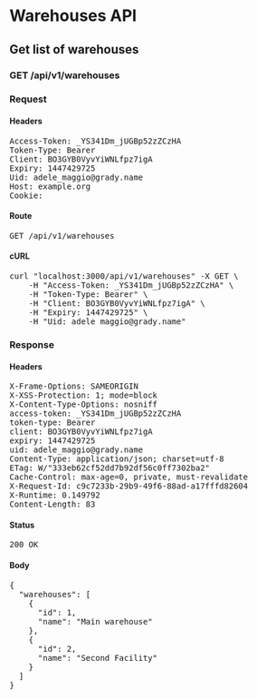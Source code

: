 # Warehouses API

## Get list of warehouses

### GET /api/v1/warehouses
### Request

#### Headers

<pre>Access-Token: _YS341Dm_jUGBp52zZCzHA
Token-Type: Bearer
Client: BO3GYB0VyvYiWNLfpz7igA
Expiry: 1447429725
Uid: adele_maggio@grady.name
Host: example.org
Cookie: </pre>

#### Route

<pre>GET /api/v1/warehouses</pre>

#### cURL

<pre class="request">curl &quot;localhost:3000/api/v1/warehouses&quot; -X GET \
	-H &quot;Access-Token: _YS341Dm_jUGBp52zZCzHA&quot; \
	-H &quot;Token-Type: Bearer&quot; \
	-H &quot;Client: BO3GYB0VyvYiWNLfpz7igA&quot; \
	-H &quot;Expiry: 1447429725&quot; \
	-H &quot;Uid: adele_maggio@grady.name&quot;</pre>

### Response

#### Headers

<pre>X-Frame-Options: SAMEORIGIN
X-XSS-Protection: 1; mode=block
X-Content-Type-Options: nosniff
access-token: _YS341Dm_jUGBp52zZCzHA
token-type: Bearer
client: BO3GYB0VyvYiWNLfpz7igA
expiry: 1447429725
uid: adele_maggio@grady.name
Content-Type: application/json; charset=utf-8
ETag: W/&quot;333eb62cf52dd7b92df56c0ff7302ba2&quot;
Cache-Control: max-age=0, private, must-revalidate
X-Request-Id: c9c7233b-29b9-49f6-88ad-a17fffd82604
X-Runtime: 0.149792
Content-Length: 83</pre>

#### Status

<pre>200 OK</pre>

#### Body

<pre>{
  "warehouses": [
    {
      "id": 1,
      "name": "Main warehouse"
    },
    {
      "id": 2,
      "name": "Second Facility"
    }
  ]
}</pre>
